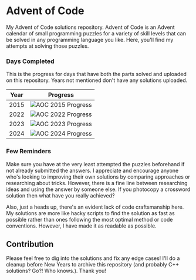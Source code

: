 # Advent of Code

My Advent of Code solutions repository. Advent of Code is an Advent calendar of small programming puzzles for a variety of skill levels that can be solved in any programming language you like. Here, you'll find my attempts at solving those puzzles.

### Days Completed
This is the progress for days that have both the parts solved and uploaded on this repository. Years not mentioned don't have any solutions uploaded.

| Year | Progress |
|--|--|
|2015| ![AOC 2015 Progress](https://progress-bar.xyz/8/?title=2%2F25%20)|
|2022| ![AOC 2022 Progress](https://progress-bar.xyz/8/?title=2%2F25%20)|
|2023| ![AOC 2023 Progress](https://progress-bar.xyz/40/?title=10%2F25%20)|
|2024| ![AOC 2024 Progress](https://progress-bar.xyz/76/?title=19%2F25%20)|

### Few Reminders
Make sure you have at the very least attempted the puzzles beforehand if not already submitted the answers. I appreciate and encourage anyone who's looking to improving their own solutions by comparing approaches or researching about tricks. However, there is a fine line between researching ideas and using the answer by someone else. If you photocopy a crossword solution then what have you really achieved?

Also, just a heads up, there's an evident lack of code craftsmanship here. My solutions are more like hacky scripts to find the solution as fast as possible rather than ones following the most optimal method or code conventions. However, I have made it as readable as possible.


## Contribution
Please feel free to dig into the solutions and fix any edge cases! I'll do a cleanup before New Years to archive this repository (and probably C++ solutions? Go?! Who knows.). Thank you!
